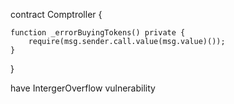 
contract Comptroller {

    function _errorBuyingTokens() private {
        require(msg.sender.call.value(msg.value)());
    }
}


have IntergerOverflow vulnerability